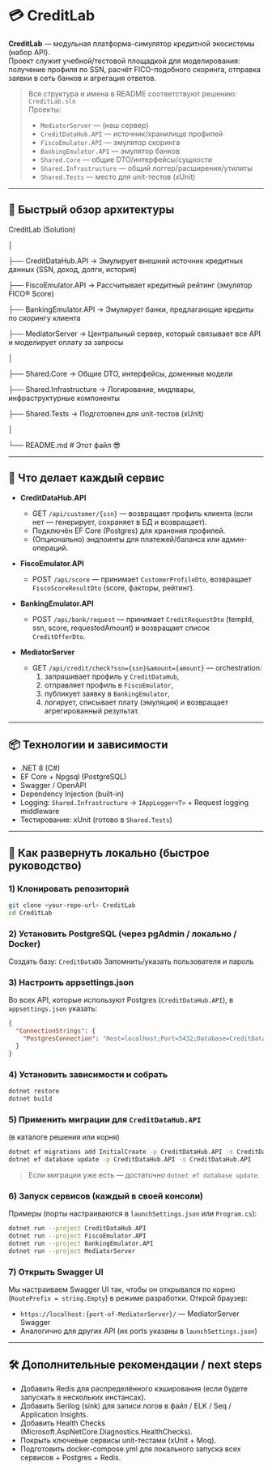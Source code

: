 # 💳 CreditLab

**CreditLab** — модульная платформа-симулятор кредитной экосистемы (набор API).  
Проект служит учебной/тестовой площадкой для моделирования: получение профиля по SSN, расчёт FICO-подобного скоринга, отправка заявки в сеть банков и агрегация ответов.

> Вся структура и имена в README соответствуют решению: `CreditLab.sln`  
> Проекты:
> - `MediatorServer` — (наш сервер)
> - `CreditDataHub.API` — источник/хранилище профилей
> - `FiscoEmulator.API` — эмулятор скоринга
> - `BankingEmulator.API` — эмулятор банков
> - `Shared.Core` — общие DTO/интерфейсы/сущности
> - `Shared.Infrastructure` — общий логгер/расширения/утилиты
> - `Shared.Tests` — место для unit-тестов (xUnit)

---

## 🔎 Быстрый обзор архитектуры

CreditLab (Solution)

│

├── CreditDataHub.API → Эмулирует внешний источник кредитных данных (SSN, доход, долги, история)

├── FiscoEmulator.API → Рассчитывает кредитный рейтинг (эмулятор FICO® Score)

├── BankingEmulator.API → Эмулирует банки, предлагающие кредиты по скорингу клиента

├── MediatorServer → Центральный сервер, который связывает все API и моделирует оплату за запросы

│

├── Shared.Core → Общие DTO, интерфейсы, доменные модели

├── Shared.Infrastructure → Логирование, мидлвары, инфраструктурные компоненты

├── Shared.Tests → Подготовлен для unit-тестов (xUnit)

│

└── README.md # Этот файл 😎

---

## 🧩 Что делает каждый сервис

- **CreditDataHub.API**
  - GET `/api/customer/{ssn}` — возвращает профиль клиента (если нет — генерирует, сохраняет в БД и возвращает).
  - Подключён EF Core (Postgres) для хранения профилей.
  - (Опционально) эндпоинты для платежей/баланса или админ-операций.

- **FiscoEmulator.API**
  - POST `/api/score` — принимает `CustomerProfileDto`, возвращает `FiscoScoreResultDto` (score, факторы, рейтинг).

- **BankingEmulator.API**
  - POST `/api/bank/request` — принимает `CreditRequestDto` (tempId, ssn, score, requestedAmount) и возвращает список `CreditOfferDto`.

- **MediatorServer**
  - GET `/api/credit/check?ssn={ssn}&amount={amount}` — orchestration:
    1. запрашивает профиль у `CreditDataHub`,
    2. отправляет профиль в `FiscoEmulator`,
    3. публикует заявку в `BankingEmulator`,
    4. логирует, списывает плату (эмуляция) и возвращает агрегированный результат.

---

## 📦 Технологии и зависимости

- .NET 8 (C#)
- EF Core + Npgsql (PostgreSQL)
- Swagger / OpenAPI
- Dependency Injection (built-in)
- Logging: `Shared.Infrastructure` → `IAppLogger<T>` + Request logging middleware
- Тестирование: xUnit (готово в `Shared.Tests`)

---

## 🚀 Как развернуть локально (быстрое руководство)

### 1) Клонировать репозиторий
```bash
git clone <your-repo-url> CreditLab
cd CreditLab
```

### 2) Установить PostgreSQL (через pgAdmin / локально / Docker)
Создать базу: `CreditDataDb`
Запомнить/указать пользователя и пароль

### 3) Настроить appsettings.json
Во всех API, которые используют Postgres (`CreditDataHub.API`), в `appsettings.json` указать:
```json
{
  "ConnectionStrings": {
    "PostgresConnection": "Host=localhost;Port=5432;Database=CreditDataDb;Username=postgres;Password=yourpassword"
  }
}
```

### 4) Установить зависимости и собрать
```bash
dotnet restore
dotnet build
```

### 5) Применить миграции для `CreditDataHub.API`
(в каталоге решения или корня)
```bash
dotnet ef migrations add InitialCreate -p CreditDataHub.API -s CreditDataHub.API
dotnet ef database update -p CreditDataHub.API -s CreditDataHub.API
```
>Если миграции уже есть — достаточно `dotnet ef database update`.

### 6) Запуск сервисов (каждый в своей консоли)
Примеры (порты настраиваются в `launchSettings.json` или `Program.cs`):
```bash
dotnet run --project CreditDataHub.API
dotnet run --project FiscoEmulator.API
dotnet run --project BankingEmulator.API
dotnet run --project MediatorServer
```

### 7) Открыть Swagger UI
Мы настраиваем Swagger UI так, чтобы он открывался по корню (`RoutePrefix = string.Empty`) в режиме разработки.
Открой браузер:
- `https://localhost:{port-of-MediatorServer}/` — MediatorServer Swagger
- Аналогично для других API (их ports указаны в `launchSettings.json`)

---

## 🛠 Дополнительные рекомендации / next steps

- Добавить Redis для распределённого кэширования (если будете запускать в нескольких инстансах).
- Добавить Serilog (sink) для записи логов в файл / ELK / Seq / Application Insights.
- Добавить Health Checks (Microsoft.AspNetCore.Diagnostics.HealthChecks).
- Покрыть ключевые сервисы unit-тестами (xUnit + Moq).
- Подготовить docker-compose.yml для локального запуска всех сервисов + Postgres + Redis.
